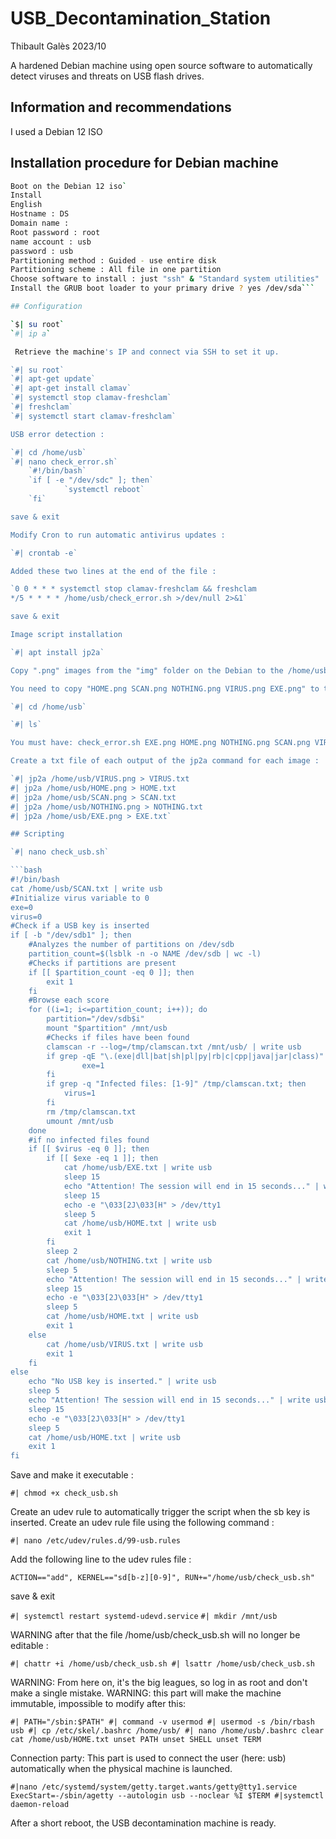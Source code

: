 # USB_Decontamination_Station

Thibault Galès 2023/10

A hardened Debian machine using open source software to automatically detect viruses and threats on USB flash drives.

## Information and recommendations

I used a Debian 12 ISO

## Installation procedure for Debian machine

```bash
Boot on the Debian 12 iso`
Install
English
Hostname : DS 
Domain name : 
Root password : root
name account : usb
password : usb
Partitioning method : Guided - use entire disk
Partitioning scheme : All file in one partition
Choose software to install : just "ssh" & "Standard system utilities"
Install the GRUB boot loader to your primary drive ? yes /dev/sda```

## Configuration

`$| su root`
`#| ip a`

 Retrieve the machine's IP and connect via SSH to set it up.

`#| su root`
`#| apt-get update`
`#| apt-get install clamav`
`#| systemctl stop clamav-freshclam`
`#| freshclam`
`#| systemctl start clamav-freshclam`

USB error detection :

`#| cd /home/usb`
`#| nano check_error.sh`
	`#!/bin/bash`
	`if [ -e "/dev/sdc" ]; then`
    		`systemctl reboot`
	`fi`

save & exit

Modify Cron to run automatic antivirus updates :

`#| crontab -e`

Added these two lines at the end of the file :

`0 0 * * * systemctl stop clamav-freshclam && freshclam
*/5 * * * * /home/usb/check_error.sh >/dev/null 2>&1`

save & exit

Image script installation

`#| apt install jp2a`

Copy ".png" images from the "img" folder on the Debian to the /home/usb/ directory

You need to copy "HOME.png SCAN.png NOTHING.png VIRUS.png EXE.png" to the "/home/usb" folder

`#| cd /home/usb`

`#| ls`

You must have: check_error.sh EXE.png HOME.png NOTHING.png SCAN.png VIRUS.png

Create a txt file of each output of the jp2a command for each image :

`#| jp2a /home/usb/VIRUS.png > VIRUS.txt
#| jp2a /home/usb/HOME.png > HOME.txt
#| jp2a /home/usb/SCAN.png > SCAN.txt
#| jp2a /home/usb/NOTHING.png > NOTHING.txt
#| jp2a /home/usb/EXE.png > EXE.txt`

## Scripting

`#| nano check_usb.sh`

```bash
#!/bin/bash
cat /home/usb/SCAN.txt | write usb
#Initialize virus variable to 0
exe=0
virus=0
#Check if a USB key is inserted
if [ -b "/dev/sdb1" ]; then
    #Analyzes the number of partitions on /dev/sdb
    partition_count=$(lsblk -n -o NAME /dev/sdb | wc -l)
    #Checks if partitions are present
    if [[ $partition_count -eq 0 ]]; then
        exit 1
    fi
    #Browse each score
    for ((i=1; i<=partition_count; i++)); do
        partition="/dev/sdb$i"
        mount "$partition" /mnt/usb
        #Checks if files have been found
        clamscan -r --log=/tmp/clamscan.txt /mnt/usb/ | write usb
        if grep -qE "\.(exe|dll|bat|sh|pl|py|rb|c|cpp|java|jar|class)" /tmp/clamscan.txt; then
                exe=1
        fi
        if grep -q "Infected files: [1-9]" /tmp/clamscan.txt; then
            virus=1
        fi
        rm /tmp/clamscan.txt
        umount /mnt/usb
    done
    #if no infected files found
    if [[ $virus -eq 0 ]]; then
        if [[ $exe -eq 1 ]]; then
            cat /home/usb/EXE.txt | write usb
            sleep 15
            echo "Attention! The session will end in 15 seconds..." | write usb
            sleep 15
            echo -e "\033[2J\033[H" > /dev/tty1
            sleep 5
            cat /home/usb/HOME.txt | write usb
            exit 1
        fi
        sleep 2
        cat /home/usb/NOTHING.txt | write usb
        sleep 5
        echo "Attention! The session will end in 15 seconds..." | write usb
        sleep 15
        echo -e "\033[2J\033[H" > /dev/tty1
        sleep 5
        cat /home/usb/HOME.txt | write usb
        exit 1
    else
        cat /home/usb/VIRUS.txt | write usb
        exit 1
    fi
else
	echo "No USB key is inserted." | write usb
	sleep 5
	echo "Attention! The session will end in 15 seconds..." | write usb
	sleep 15
	echo -e "\033[2J\033[H" > /dev/tty1
	sleep 5
	cat /home/usb/HOME.txt | write usb
	exit 1
fi
```

Save and make it executable :

`#| chmod +x check_usb.sh`

Create an udev rule to automatically trigger the script when the sb key is inserted. Create an udev rule file using the following command :

`#| nano /etc/udev/rules.d/99-usb.rules`

Add the following line to the udev rules file :

`ACTION=="add", KERNEL=="sd[b-z][0-9]", RUN+="/home/usb/check_usb.sh"`

save & exit

`#| systemctl restart systemd-udevd.service`
`#| mkdir /mnt/usb`

WARNING after that the file /home/usb/check_usb.sh will no longer be editable :

`#| chattr +i /home/usb/check_usb.sh
#| lsattr /home/usb/check_usb.sh`

WARNING: From here on, it's the big leagues, so log in as root and don't make a single mistake.
WARNING: this part will make the machine immutable, impossible to modify after this:

`#| PATH="/sbin:$PATH"
#| command -v usermod
#| usermod -s /bin/rbash usb
#| cp /etc/skel/.bashrc /home/usb/
#| nano /home/usb/.bashrc
    clear
    cat /home/usb/HOME.txt
    unset PATH
    unset SHELL
    unset TERM`

Connection party:
This part is used to connect the user (here: usb) automatically when the physical machine is launched.

`#|nano /etc/systemd/system/getty.target.wants/getty@tty1.service
    ExecStart=-/sbin/agetty --autologin usb --noclear %I $TERM
#|systemctl daemon-reload`

After a short reboot, the USB decontamination machine is ready.



